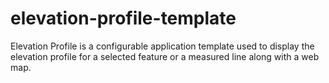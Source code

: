 elevation-profile-template
==========================

Elevation Profile is a configurable application template used to display the elevation profile for a selected feature or a measured line along with a web map.
